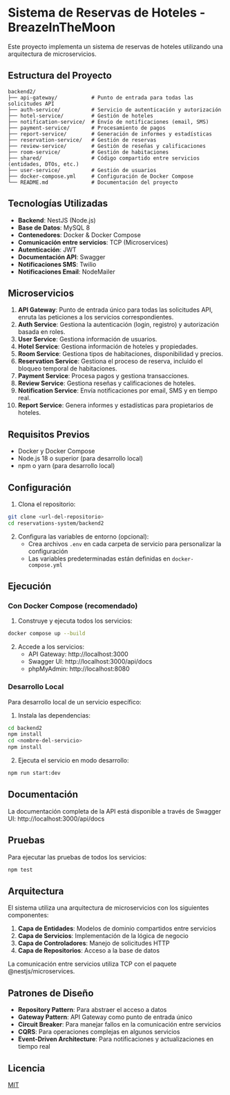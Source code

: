 # Sistema de Reservas de Hoteles - BreazeInTheMoon

Este proyecto implementa un sistema de reservas de hoteles utilizando una arquitectura de microservicios.

## Estructura del Proyecto

```
backend2/
├── api-gateway/           # Punto de entrada para todas las solicitudes API
├── auth-service/          # Servicio de autenticación y autorización
├── hotel-service/         # Gestión de hoteles
├── notification-service/  # Envío de notificaciones (email, SMS)
├── payment-service/       # Procesamiento de pagos
├── report-service/        # Generación de informes y estadísticas
├── reservation-service/   # Gestión de reservas
├── review-service/        # Gestión de reseñas y calificaciones
├── room-service/          # Gestión de habitaciones
├── shared/                # Código compartido entre servicios (entidades, DTOs, etc.)
├── user-service/          # Gestión de usuarios
├── docker-compose.yml     # Configuración de Docker Compose
└── README.md              # Documentación del proyecto
```

## Tecnologías Utilizadas

- **Backend**: NestJS (Node.js)
- **Base de Datos**: MySQL 8
- **Contenedores**: Docker & Docker Compose
- **Comunicación entre servicios**: TCP (Microservices)
- **Autenticación**: JWT
- **Documentación API**: Swagger
- **Notificaciones SMS**: Twilio
- **Notificaciones Email**: NodeMailer

## Microservicios

1. **API Gateway**: Punto de entrada único para todas las solicitudes API, enruta las peticiones a los servicios correspondientes.
2. **Auth Service**: Gestiona la autenticación (login, registro) y autorización basada en roles.
3. **User Service**: Gestiona información de usuarios.
4. **Hotel Service**: Gestiona información de hoteles y propiedades.
5. **Room Service**: Gestiona tipos de habitaciones, disponibilidad y precios.
6. **Reservation Service**: Gestiona el proceso de reserva, incluido el bloqueo temporal de habitaciones.
7. **Payment Service**: Procesa pagos y gestiona transacciones.
8. **Review Service**: Gestiona reseñas y calificaciones de hoteles.
9. **Notification Service**: Envía notificaciones por email, SMS y en tiempo real.
10. **Report Service**: Genera informes y estadísticas para propietarios de hoteles.

## Requisitos Previos

- Docker y Docker Compose
- Node.js 18 o superior (para desarrollo local)
- npm o yarn (para desarrollo local)

## Configuración

1. Clona el repositorio:
```bash
git clone <url-del-repositorio>
cd reservations-system/backend2
```

2. Configura las variables de entorno (opcional):
   - Crea archivos `.env` en cada carpeta de servicio para personalizar la configuración
   - Las variables predeterminadas están definidas en `docker-compose.yml`

## Ejecución

### Con Docker Compose (recomendado)

1. Construye y ejecuta todos los servicios:
```bash
docker compose up --build
```

2. Accede a los servicios:
   - API Gateway: http://localhost:3000
   - Swagger UI: http://localhost:3000/api/docs
   - phpMyAdmin: http://localhost:8080

### Desarrollo Local

Para desarrollo local de un servicio específico:

1. Instala las dependencias:
```bash
cd backend2
npm install
cd <nombre-del-servicio>
npm install
```

2. Ejecuta el servicio en modo desarrollo:
```bash
npm run start:dev
```

## Documentación

La documentación completa de la API está disponible a través de Swagger UI:
http://localhost:3000/api/docs

## Pruebas

Para ejecutar las pruebas de todos los servicios:
```bash
npm test
```

## Arquitectura

El sistema utiliza una arquitectura de microservicios con los siguientes componentes:

1. **Capa de Entidades**: Modelos de dominio compartidos entre servicios
2. **Capa de Servicios**: Implementación de la lógica de negocio
3. **Capa de Controladores**: Manejo de solicitudes HTTP
4. **Capa de Repositorios**: Acceso a la base de datos

La comunicación entre servicios utiliza TCP con el paquete @nestjs/microservices.

## Patrones de Diseño

- **Repository Pattern**: Para abstraer el acceso a datos
- **Gateway Pattern**: API Gateway como punto de entrada único
- **Circuit Breaker**: Para manejar fallos en la comunicación entre servicios
- **CQRS**: Para operaciones complejas en algunos servicios
- **Event-Driven Architecture**: Para notificaciones y actualizaciones en tiempo real

## Licencia

[MIT](LICENSE)